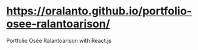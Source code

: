 # https://oralanto.github.io/portfolio-osee-ralantoarison/
Portfolio Osée Ralantoarison with React.js
